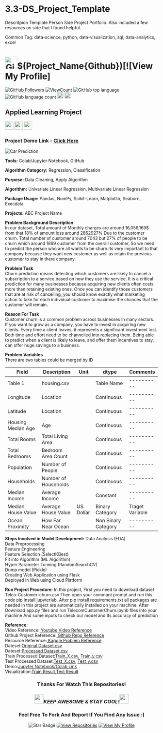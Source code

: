 # 3.3-DS_Project_Template

Descritpion Template
Person Side Project Portfolio. Also included a few resources on side that I found helpful.

Common Tag: data-science, python, data-visualization, sql, data-analytics, excel

# <a href="https://github.com/bdfd"><img height=40 src="https://cdn.jsdelivr.net/gh/bdfd/Personal_Image_Repo/4.Stamp/BDFD_Stamp.png" alt="GitHub Followers" /></a>$(Project_Name{Github})[![View My Profile]

<a href="https://github.com/bdfd"><img src="https://img.shields.io/github/followers/bdfd?label=Follow%20Me&logo=github" alt="GitHub Followers" /></a>
![ViewCount](<https://views.whatilearened.today/views/github/$(github_user)/$(repo_address).svg?cache=remove>)
![GitHub top language](<https://img.shields.io/github/languages/top/$(github_user)/$(repo_address)?style=flat>)
![GitHub language count](<https://img.shields.io/github/languages/count/$(github_user)/$(repo_address)?style=flat>)
<img height=20 src="https://cdn.jsdelivr.net/gh/bdfd/Personal_Image_Repo/7.Color-Icon/Status/Finish.svg" alt="bdfd" />
<img height=20 src="https://cdn.jsdelivr.net/gh/bdfd/Personal_Image_Repo/7.Color-Icon/Status/On_Progress.svg" alt="bdfd" />

## Applied Learning Project

<img height="27" src="https://img.shields.io/badge/Prediction using Supervised ML -Level  Beginner-green.svg?&style=for-the-badge&logo=TheSparksFoundation&logoColor=red" />  
<img height="27" src="https://img.shields.io/badge/Prediction using Supervised ML -Level  Intermediate-blue.svg?&style=for-the-badge&logo=TheSparksFoundation&logoColor=red" />  
<img height="27" src="https://img.shields.io/badge/Prediction using Supervised ML -Level  Advanced-red.svg?&style=for-the-badge&logo=TheSparksFoundation&logoColor=red" />

### Project Demo Link - [Click Here](https://car-price-prediction-9dgn.onrender.com/predict/)
![Car Prediction](https://cdn.jsdelivr.net/gh/bdfd/Section6.Project01-Car_Price_Predictor/predict/static/images/Car_Prediction.png)  

**Tools:** Colab/Jupyter Notebook, GitHub

**Algorithm Category:** Regression, Classification

**Purpose:** Data Cleaning, Apply Algorithm

**Algorithm:** Univariate Linear Regression, Multivariate Linear Regression

**Package Usage:** Pandas, NumPy, Scikit-Learn, Matplotlib, Seaborn, Execdata

**Projects:** ABC Project Name  

**Problem Background Description**  
In our dataset, Total amount of Monthly charges are around 16,056,169$ from that 18% of amount loss around 2862927% Due to the customer churn.
Total number of customer around 7043 but 27% of people to be churn which around 1869 customer from the overall customer,
So we need to predict the person who are all wants to be churn.Its very important to that company because they want new customer as well as retain the previous customer to stay in there company.

**Problem Task**  
Churn prediction means detecting which customers are likely to cancel a subscription to a service based on how they use the service. It is a critical prediction for many businesses because acquiring new clients often costs more than retaining existing ones. Once you can identify those customers that are at risk of cancelling, you should know exactly what marketing action to take for each individual customer to maximise the chances that the customer will remain.

**Reason For Task**  
Customer churn is a common problem across businesses in many sectors. If you want to grow as a company, you have to invest in acquiring new clients. Every time a client leaves, it represents a significant investment lost. Both time and effort need to be channelled into replacing them. Being able to predict when a client is likely to leave, and offer them incentives to stay, can offer huge savings to a business.

**Problem Variables**  
There are two tables could be merged by ID

| Field              | Description          | Unit      | dtype               | Comments        |
| ------------------ | -------------------- | --------- | ------------------- | --------------- |
| Table 1            | housing.csv          |           | Table Name          | ----------      |
| Longitude          | Location             |           | Continuous          | ----------      |
| Latitude           | Location             |           | Continuous          | ----------      |
| Housing Median Age | Age                  |           | Continuous          | ----------      |
| Total Rooms        | Total Living Area    |           | Continuous          | ----------      |
| Total Bedrooms     | Bedroom Area Count   |           | Continuous          | ----------      |
| Population         | Number of People     |           | Continuous          | ----------      |
| Households         | Number of Households |           | Continuous          | ----------      |
| Median Income      | Average Income       |           | Constant            | ----------      |
| Median House Value | Average House Value  | US Dollar | Binary Category     | Traget Variable |
| Ocean Proximity    | How Far Near Ocean   |           | Non Binary Category | ----------      |

**Steps Involved in Model Development:**
Data Analysis (EDA)  
Data Preprocessing  
Feature Engineering  
Feature Selection (SelectKBest)  
Fit into Algorithm (ML Algorithm)  
Hyper Parameter Tunning (RandomSearchCV)  
Dump model (Pickle)  
Creating Web Application using Flask  
Deployed in Web using Cloud Platform

**Run Project Procedure:**
In this project, First you need to download dataset Telco-Customer-churn.csv Then open your commant prompt and run this code pip install jupyterlab. After pip install requirements.txt all packages are needed in this project are automatically installed on your machine. After Download app.py files and run TelecomCustomerChurn.ipynb files into your machine And some inputs to check our model and Its accuracy of prediction

**Reference:**  
Video Reference:<a href="https://www.youtube.com/watch?v=fPufVcItDzs&list=PLQVvvaa0QuDfSfqQuee6K8opKtZsh7sA9&index=3"><Resource Name-Youtube> Youtube Video Reference</a>  
Github Project Reference:<a href="https://github.com/Mandal-21/Flight-Price-Prediction"><Resource Name-Youtube> Github Repo Reference</a>  
Resource Reference:<a href="https://www.kaggle.com/datasets/rikdifos/credit-card-approval-prediction/code?datasetId=426827&sortBy=voteCount"><Resource Name-Kaggle> Kaggle Problem Reference</a>  
Dateset:<a href="https://raw.githubusercontent.com/bdfd/Portfolio_Project_10-Salary_Prediction/main/dataset/Salary.csv">Original Dataset.csv</a>  
Dateset:<a href="https://raw.githubusercontent.com/bdfd/Portfolio_Project_10-Salary_Prediction/main/dataset/Salary.csv">Processed Dataset.csv</a>  
Train Processed Dataset:<a href="https://raw.githubusercontent.com/bdfd/Portfolio_Project_10-Salary_Prediction/main/display%20demo/train_x.csv">Train_X.csv</a>,
<a href="https://raw.githubusercontent.com/bdfd/Portfolio_Project_10-Salary_Prediction/main/display%20demo/train_y.csv">Train_y.csv</a>  
Test Processed Dataset:<a href="https://raw.githubusercontent.com/bdfd/Portfolio_Project_10-Salary_Prediction/main/display%20demo/test_x.csv">Test_X.csv</a>,
<a href="https://raw.githubusercontent.com/bdfd/Portfolio_Project_10-Salary_Prediction/main/display%20demo/test_y.csv">Test_y.csv</a>  
Demo:<a href="https://github.com/bdfd/Portfolio_Project_10-Salary_Prediction/blob/main/Salary_Prediction.ipynb">Jupyter Notebook/Colab Link</a>  
Visualization:<a href="https://github.com/bdfd/Section6.Project04_Customer_Segmentation/blob/main/display%20demo/Clustering_Bivariate.png">Train Result</a>,<a href="https://github.com/bdfd/Portfolio_Project_10-Salary_Prediction/blob/main/display%20demo/test%20result.png">Test Result</a>
<br>

<div align="center">

### Thanks For Watch This Repositories!

### <img src="https://media.giphy.com/media/WUlplcMpOCEmTGBtBW/giphy.gif" width="30"><i>KEEP AWESOME & STAY COOL!</i><img src="https://media.giphy.com/media/WUlplcMpOCEmTGBtBW/giphy.gif" width="30">

### Feel Free To Fork And Report If You Find Any Issue :)

![Star Badge](https://img.shields.io/static/v1?label=%F0%9F%8C%9F&message=If%20Useful&style=style=flat&color=BC4E99)
[![View Repositories](https://img.shields.io/badge/View-My_Repositories-blue?logo=GitHub)](https://github.com/bdfd?tab=repositories)
[![View My Profile](https://img.shields.io/badge/View-My_Profile-green?logo=GitHub)](https://github.com/bdfd)

</div>
